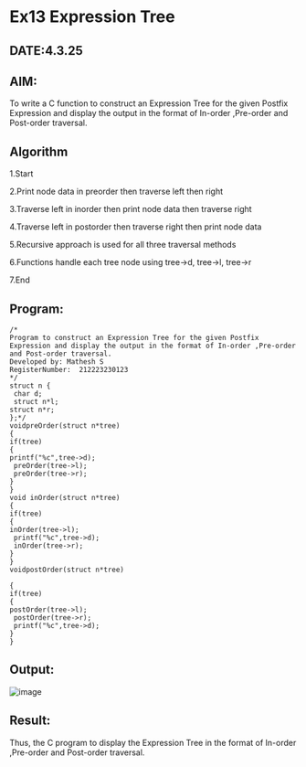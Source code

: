 # Ex13 Expression Tree
## DATE:4.3.25
## AIM:
To write a C function to construct an Expression Tree for the given Postfix Expression and display the output in the format of In-order ,Pre-order and Post-order traversal.

## Algorithm
1.Start

2.Print node data in preorder then traverse left then right

3.Traverse left in inorder then print node data then traverse right

4.Traverse left in postorder then traverse right then print node data

5.Recursive approach is used for all three traversal methods

6.Functions handle each tree node using tree->d, tree->l, tree->r

7.End

## Program:
```
/*
Program to construct an Expression Tree for the given Postfix Expression and display the output in the format of In-order ,Pre-order and Post-order traversal.
Developed by: Mathesh S
RegisterNumber:  212223230123
*/
struct n {
 char d;
 struct n*l;
struct n*r;
};*/
voidpreOrder(struct n*tree)
{
if(tree)
{
printf("%c",tree->d);
 preOrder(tree->l);
 preOrder(tree->r);
}
}
void inOrder(struct n*tree)
{
if(tree)
{
inOrder(tree->l);
 printf("%c",tree->d);
 inOrder(tree->r);
}
}
voidpostOrder(struct n*tree)
 
{
if(tree)
{
postOrder(tree->l);
 postOrder(tree->r);
 printf("%c",tree->d);
}
}

```

## Output:

![image](https://github.com/user-attachments/assets/0299eba2-d6f2-452b-ac12-63deb6407a7b)


## Result:
Thus, the C program to display the Expression Tree in the format of In-order ,Pre-order and Post-order traversal.
